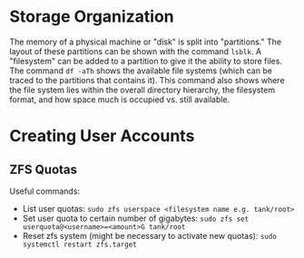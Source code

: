 # Storage Organization
The memory of a physical machine or "disk" is split into "partitions." The layout of these partitions can be shown with the command `lsblk`. A "filesystem" can be added to a partition to give it the ability to store files. The command `df -aTh` shows the available file systems (which can be traced to the partitions that contains it). This command also shows where the file system lies within the overall directory hierarchy, the filesystem format, and how space much is occupied vs. still available.

# Creating User Accounts
## ZFS Quotas
Useful commands:
- List user quotas: `sudo zfs userspace <filesystem name e.g. tank/root>`
- Set user quota to certain number of gigabytes: `sudo zfs set userquota@<username>=<amount>G tank/root`
- Reset zfs system (might be necessary to activate new quotas): `sudo systemctl restart zfs.target`